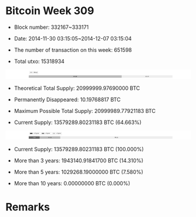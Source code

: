 # Bitcoin Week 309

- Block number: 332167~333171

- Date: 2014-11-30 03:15:05~2014-12-07 03:15:04

- The number of transaction on this week: 651598

- Total utxo: 15318934

![](../images/mined_week309.png)

- Theoretical Total Supply: 20999999.97690000 BTC

- Permanently Disappeared: 10.19768817 BTC

- Maximum Possible Total Supply: 20999989.77921183 BTC

- Current Supply: 13579289.80231183 BTC (64.663%)

![](../images/year_week309.png)


- Current Supply: 13579289.80231183 BTC (100.000%)

- More than 3 years: 1943140.91841700 BTC (14.310%)

- More than 5 years: 1029268.19000000 BTC (7.580%)

- More than 10 years: 0.00000000 BTC (0.000%)

# Remarks

